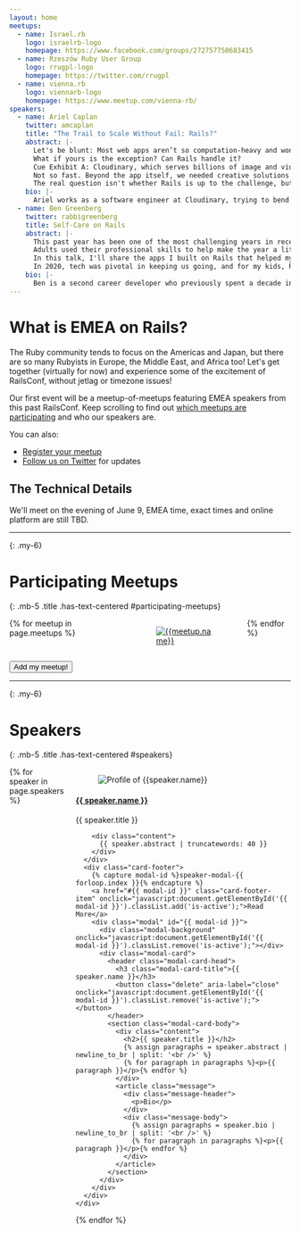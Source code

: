 ```yaml
---
layout: home
meetups:
  - name: Israel.rb
    logo: israelrb-logo
    homepage: https://www.facebook.com/groups/272757750683415
  - name: Rzeszów Ruby User Group
    logo: rrugpl-logo
    homepage: https://twitter.com/rrugpl
  - name: vienna.rb
    logo: viennarb-logo
    homepage: https://www.meetup.com/vienna-rb/
speakers:
  - name: Ariel Caplan
    twitter: amcaplan
    title: "The Trail to Scale Without Fail: Rails?"
    abstract: |-
      Let's be blunt: Most web apps aren’t so computation-heavy and won't hit scaling issues.
      What if yours is the exception? Can Rails handle it?
      Cue Exhibit A: Cloudinary, which serves billions of image and video requests daily, including on-the-fly edits, QUICKLY, running on Rails since Day 1. Case closed?
      Not so fast. Beyond the app itself, we needed creative solutions to ensure that, as traffic rises and falls at the speed of the internet, we handle the load gracefully, and no customer overwhelms the system.
      The real question isn't whether Rails is up to the challenge, but rather: Are you?
    bio: |-
      Ariel works as a software engineer at Cloudinary, trying to bend the curve to achieve both code quality and great performance. In his experience, seeking multiple perspectives is the greatest tool available.
  - name: Ben Greenberg
    twitter: rabbigreenberg
    title: Self-Care on Rails
    abstract: |-
      This past year has been one of the most challenging years in recent memory. The pandemic has taken a toll, including on children.
      Adults used their professional skills to help make the year a little better for the kids in our lives: Therapists counseled, entertainers delighted, teachers educated... and Rails developers developed!
      In this talk, I'll share the apps I built on Rails that helped my kids and me cope, celebrate and persevere through the year.
      In 2020, tech was pivotal in keeping us going, and for my kids, Rails made the year a little more manageable.
    bio: |-
      Ben is a second career developer who previously spent a decade in the fields of adult education, community organizing, and non-profit management. He works as the Ruby developer advocate for Vonage by day and experiments with open source projects at night. He writes regularly on the intersection of community development and tech. Originally from Southern California and a long time resident of New York City, Ben now resides near Tel Aviv.
---
```


<div class="content" markdown=1>

# What is EMEA on Rails?

The Ruby community tends to focus on the Americas and Japan, but there are so many Rubyists in Europe, the Middle East, and Africa too! Let's get together (virtually for now) and experience some of the excitement of RailsConf, without jetlag or timezone issues!

Our first event will be a meetup-of-meetups featuring EMEA speakers from this past RailsConf. Keep scrolling to find out [which meetups are participating](#participating-meetups) and who our speakers are.

You can also:

* [Register your meetup](https://forms.gle/s44Z78KySXYurX27A)
* [Follow us on Twitter](https://twitter.com/emeaonrails) for updates

## The Technical Details

We'll meet on the evening of June 9, EMEA time, exact times and online platform are still TBD.

</div>

----
{: .my-6}

# Participating Meetups
{: .mb-5 .title .has-text-centered #participating-meetups}

<div class="columns is-mobile is-multiline is-justify-content-center">
{% for meetup in page.meetups %}
  <div class="column is-half-mobile is-one-third-tablet is-one-quarter-desktop">
    <a href="{{meetup.homepage}}">
      <figure class="image is-2by1">
        <img src="https://res.cloudinary.com/caplan/image/upload/w_400,h_200,c_lpad,f_auto,q_auto/v1/emea-on-rails-2021/{{meetup.logo}}.jpg" alt="{{meetup.name}}" />
      </figure>
    </a>
  </div>
{% endfor %}
</div>
  <p class="mt-5 has-text-centered">
    <a href="https://forms.gle/s44Z78KySXYurX27A">
      <button class="button is-primary">
        <span class="icon"><i class="fa fa-file-text"></i></span>
        <span>Add my meetup!</span>
      </button>
    </a>
  </p>

----
{: .my-6}

# Speakers
{: .mb-5 .title .has-text-centered #speakers}

<div class="columns is-multiline is-justify-content-center">
{% for speaker in page.speakers %}
  <div class="column is-half-mobile is-one-third-tablet">
    <div class="card is-full-mobile is-half-tablet is-one-third-desktop">
      <div class="card-image">
        <figure class="image is-1by1">
          <img src="https://res.cloudinary.com/caplan/image/twitter_name/w_400,h_400,c_fill,f_auto,q_auto/{{speaker.twitter}}.jpg" alt="Profile of {{speaker.name}}" />
        </figure>
      </div>
      <div class="card-content">
        <div class="media">
          <div class="media-content">
            <a href="https://twitter.com/{{ speaker.twitter }}" target="_blank">
              <h4 class="title is-4">{{ speaker.name }}</h4>
            </a>
            <p class="subtitle is-6 is-italic">{{ speaker.title }}</p>
          </div>
        </div>

        <div class="content">
          {{ speaker.abstract | truncatewords: 40 }}
        </div>
      </div>
      <div class="card-footer">
        {% capture modal-id %}speaker-modal-{{ forloop.index }}{% endcapture %}
        <a href="#{{ modal-id }}" class="card-footer-item" onclick="javascript:document.getElementById('{{ modal-id }}').classList.add('is-active');">Read More</a>
        <div class="modal" id="{{ modal-id }}">
          <div class="modal-background" onclick="javascript:document.getElementById('{{ modal-id }}').classList.remove('is-active');"></div>
          <div class="modal-card">
            <header class="modal-card-head">
              <h3 class="modal-card-title">{{ speaker.name }}</h3>
              <button class="delete" aria-label="close" onclick="javascript:document.getElementById('{{ modal-id }}').classList.remove('is-active');"></button>
            </header>
            <section class="modal-card-body">
              <div class="content">
                <h2>{{ speaker.title }}</h2>
                {% assign paragraphs = speaker.abstract | newline_to_br | split: '<br />' %}
                {% for paragraph in paragraphs %}<p>{{ paragraph }}</p>{% endfor %}
              </div>
              <article class="message">
                <div class="message-header">
                  <p>Bio</p>
                </div>
                <div class="message-body">
                  {% assign paragraphs = speaker.bio | newline_to_br | split: '<br />' %}
                  {% for paragraph in paragraphs %}<p>{{ paragraph }}</p>{% endfor %}
                </div>
              </article>
            </section>
          </div>
        </div>
      </div>
    </div>
  </div>
{% endfor %}
</div>

<script type="text/javascript">
  document.body.addEventListener("keyup", function(e) {
    if (e.keyCode !== 27) return;
    var modal = document.getElementsByClassName("modal is-active")[0];
    if (modal) modal.classList.remove('is-active');
  });
</script>
